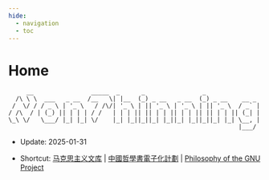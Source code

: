 ```yaml
---
hide:
  - navigation
  - toc
---
```


# Home

```
     __                _____  _      _                _               
  /\ \ \  ___   _ __  /__   \| |__  (_) _ __   _ __  (_) _ __    __ _ 
 /  \/ / / _ \ | '_ \   / /\/| '_ \ | || '_ \ | '_ \ | || '_ \  / _` |
/ /\  / | (_) || | | | / /   | | | || || | | || | | || || | | || (_| |
\_\ \/   \___/ |_| |_| \/    |_| |_||_||_| |_||_| |_||_||_| |_| \__, |
                                                                |___/ 
```

- Update: 2025-01-31

- Shortcut: [马克思主义文库](https://www.marxists.org/chinese/index.html) | [中國哲學書電子化計劃](https://ctext.org/zhs) | [Philosophy of the GNU Project](https://www.gnu.org/philosophy/philosophy.en.html)